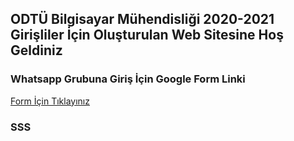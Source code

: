 ## ODTÜ Bilgisayar Mühendisliği 2020-2021 Girişliler İçin Oluşturulan Web Sitesine Hoş Geldiniz

### Whatsapp Grubuna Giriş İçin Google Form Linki

[Form İçin Tıklayınız](https://forms.gle/1V7PaGUv1PX4RLP89)

### SSS



